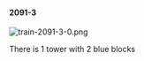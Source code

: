 #### 2091-3
![train-2091-3-0.png](https://github.com/lil-lab/nlvr/raw/master/nlvr/train/images/68/train-2091-3-0.png "train-2091-3-0.png")

There is 1 tower with 2 blue blocks